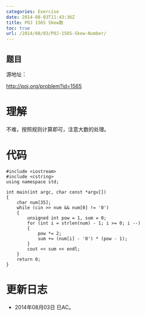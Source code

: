 ```yaml
---
categories: Exercise
date: 2014-08-03T11:43:36Z
title: POJ 1565 Skew数
toc: true
url: /2014/08/03/POJ-1565-Skew-Number/
---
```


## 题目
源地址：

http://poj.org/problem?id=1565

# 理解
不难，按照规则计算即可，注意大数的处理。

<!--more-->

# 代码

```
#include <iostream>
#include <cstring>
using namespace std;

int main(int argc, char const *argv[])
{
    char num[35];
    while (cin >> num && num[0] != '0')
    {
        unsigned int pow = 1, sum = 0;
        for (int i = strlen(num) - 1; i >= 0; i --)
        {
            pow *= 2;
            sum += (num[i] - '0') * (pow - 1);
        }
        cout << sum << endl;
    }
    return 0;
}

```

# 更新日志
- 2014年08月03日 已AC。